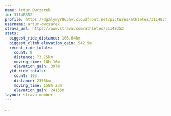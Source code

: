 ```yaml
---
name: Artur Owczarek
id: 31148352
profile: https://dgalywyr863hv.cloudfront.net/pictures/athletes/31148352/15906846/1/large.jpg
username: artur-owczarek
strava_url: https://www.strava.com/athletes/31148352
stats:
  biggest_ride_distance: 106.64km
  biggest_climb_elevation_gain: 542.9m
  recent_ride_totals:
    count: 8
    distance: 73.75km
    moving_time: 10h 16m
    elevation_gain: 397m
  ytd_ride_totals:
    count: 103
    distance: 2356km
    moving_time: 158h 23m
    elevation_gain: 24155m
layout: strava_member
--- 
```

...
